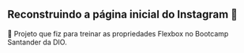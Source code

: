 ## Reconstruindo a página inicial do Instagram :camera_flash:



:large_blue_circle: Projeto que fiz para treinar as propriedades Flexbox no Bootcamp Santander da DIO.

